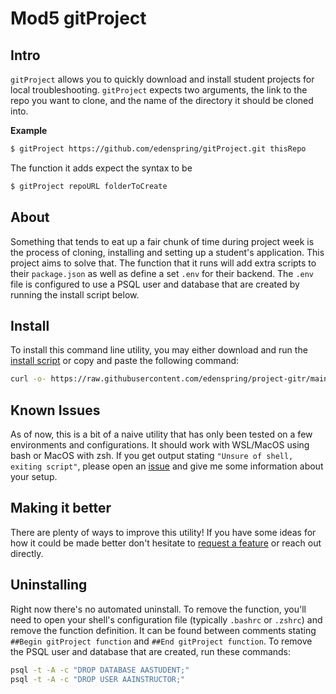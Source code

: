 # Mod5 gitProject

## Intro
`gitProject` allows you to quickly download and install student projects for
local troubleshooting. `gitProject` expects two arguments, the link to the repo
you want to clone, and the name of the directory it should be cloned into. 

**Example**
```sh
$ gitProject https://github.com/edenspring/gitProject.git thisRepo
```
The function it adds expect the syntax to be 
```sh
$ gitProject repoURL folderToCreate
```

## About
Something that tends to eat up a fair chunk of time during project week is the
process of cloning, installing and setting up a student's application. This 
project aims to solve that. The function that it runs will add extra scripts to 
their `package.json` as well as define a set `.env` for their backend. The 
`.env` file is configured to use a PSQL user and database that are created by 
running the install script below.

## Install
To install this command line utility, you may either download and run the
[install script][install] or copy and paste the following command:
```sh
curl -o- https://raw.githubusercontent.com/edenspring/project-gitr/main/src/install.sh | bash
```
## Known Issues
As of now, this is a bit of a naive utility that has only been tested on a few
environments and configurations. It should work with WSL/MacOS using bash or
MacOS with zsh. If you get output stating `"Unsure of shell, exiting script"`,
please open an [issue][issues] and give me some information about your setup. 

## Making it better
There are plenty of ways to improve this utility! If you have some ideas for how
it could be made better don't hesitate to [request a feature][issues] or reach
out directly. 

## Uninstalling
Right now there's no automated uninstall. To remove the function, you'll need to
open your shell's configuration file (typically `.bashrc` or `.zshrc`) and
remove the function definition. It can be found between comments stating 
`##Begin gitProject function` and `##End gitProject function`. To remove the
PSQL user and database that are created, run these commands:
```sh
psql -t -A -c "DROP DATABASE AASTUDENT;"
psql -t -A -c "DROP USER AAINSTRUCTOR;"
```

[install]: https://github.com/edenspring/gitProject/blob/main/src/install.sh
[issues]: https://github.com/edenspring/gitProject/issues
